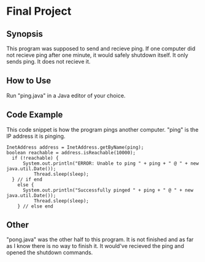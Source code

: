 # Final Project

## Synopsis
This program was supposed to send and recieve ping. If one computer did not recieve ping after one minute, it would safely shutdown itself. It only sends ping. It does not recieve it.

## How to Use
Run "ping.java" in a Java editor of your choice.

## Code Example
This code snippet is how the program pings another computer. "ping" is the IP address it is pinging.
```
InetAddress address = InetAddress.getByName(ping);
boolean reachable = address.isReachable(10000);
  if (!reachable) {
	  System.out.println("ERROR: Unable to ping " + ping + " @ " + new java.util.Date());
		  Thread.sleep(sleep);
  } // if end
	else {
	  System.out.println("Successfully pinged " + ping + " @ " + new java.util.Date());
		  Thread.sleep(sleep);
	} // else end
```

## Other
"pong.java" was the other half to this program. It is not finished and as far as I know there is no way to finish it. It would've recieved the ping and opened the shutdown commands.
